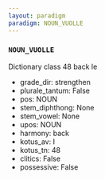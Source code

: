 ```yaml
---
layout: paradigm
paradigm: NOUN_VUOLLE
---
```

### ` NOUN_VUOLLE `

Dictionary class 48 back le
* grade_dir: strengthen
* plurale_tantum: False
* pos: NOUN
* stem_diphthong: None
* stem_vowel: None
* upos: NOUN
* harmony: back
* kotus_av: I
* kotus_tn: 48
* clitics: False
* possessive: False
